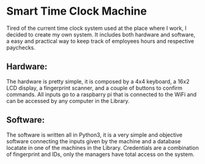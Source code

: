 # Smart Time Clock Machine
Tired of the current time clock system used at the place where I work, I decided to create my own system. It 
includes both hardware and software, a easy and practical way to keep track of employees hours and respective 
paychecks.<br>

## Hardware:
The hardware is pretty simple, it is composed by a 4x4 keyboard, a 16x2 LCD display, a fingerprint scanner, 
and a couple of buttons to confirm commands. All inputs go to a raspbarry pi that is connected to the WiFi and can be
accessed by any computer in the Library.

## Software:
The software is written all in Python3, it is a very simple and objective software connecting the inputs given
by the machine and a database locatate in one of the machines in the Library. Credentials are a combination of 
fingerprint and IDs, only the managers have total access on the system.

